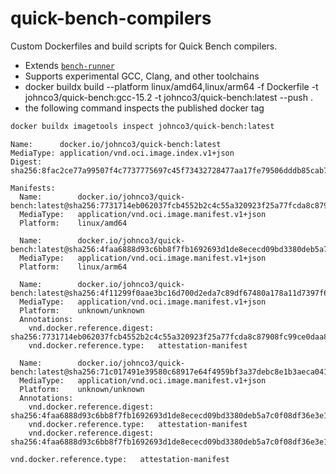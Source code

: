 # quick-bench-compilers

Custom Dockerfiles and build scripts for Quick Bench compilers.
- Extends [`bench-runner`](https://github.com/FredTingaud/bench-runner)
- Supports experimental GCC, Clang, and other toolchains
- docker buildx build --platform linux/amd64,linux/arm64 -f Dockerfile -t johnco3/quick-bench:gcc-15.2 -t johnco3/quick-bench:latest --push .
- the following command inspects the published docker tag
```bash
docker buildx imagetools inspect johnco3/quick-bench:latest
```
```docker
Name:      docker.io/johnco3/quick-bench:latest
MediaType: application/vnd.oci.image.index.v1+json
Digest:    sha256:8fac2ce77a99507f4c7737775697c45f73432728477aa17fe79506dddb85cab7

Manifests:
  Name:        docker.io/johnco3/quick-bench:latest@sha256:7731714eb062037fcb4552b2c4c55a320923f25a77fcda8c87908fc99ce0daa8
  MediaType:   application/vnd.oci.image.manifest.v1+json
  Platform:    linux/amd64

  Name:        docker.io/johnco3/quick-bench:latest@sha256:4faa6888d93c6bb8f7fb1692693d1de8ececd09bd3380deb5a7c0f08df36e3e1
  MediaType:   application/vnd.oci.image.manifest.v1+json
  Platform:    linux/arm64

  Name:        docker.io/johnco3/quick-bench:latest@sha256:4f11299f0aae3bc16d700d2eda7c89df67480a178a11d7397f68d58d5847e8ff
  MediaType:   application/vnd.oci.image.manifest.v1+json
  Platform:    unknown/unknown
  Annotations:
    vnd.docker.reference.digest: sha256:7731714eb062037fcb4552b2c4c55a320923f25a77fcda8c87908fc99ce0daa8
    vnd.docker.reference.type:   attestation-manifest

  Name:        docker.io/johnco3/quick-bench:latest@sha256:71c017491e39580c68917e64f4959bf3a37debc8e1b3aeca0415b9b68a9cc327
  MediaType:   application/vnd.oci.image.manifest.v1+json
  Platform:    unknown/unknown
  Annotations:
    vnd.docker.reference.digest: sha256:4faa6888d93c6bb8f7fb1692693d1de8ececd09bd3380deb5a7c0f08df36e3e1
    vnd.docker.reference.type:   attestation-manifest
    vnd.docker.reference.digest: sha256:4faa6888d93c6bb8f7fb1692693d1de8ececd09bd3380deb5a7c0f08df36e3e1
```
    vnd.docker.reference.type:   attestation-manifest
```
